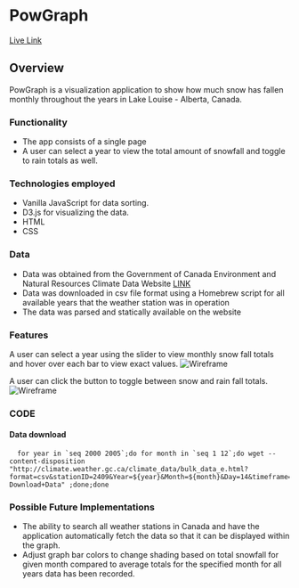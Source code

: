 # PowGraph

[Live Link](https://kopecmark.github.io/PowGraph/)

## Overview

PowGraph is a visualization application to show how much snow has fallen monthly throughout the years in Lake Louise - Alberta, Canada.

### Functionality

* The app consists of a single page
* A user can select a year to view the total amount of snowfall and toggle to rain totals as well.

### Technologies employed

* Vanilla JavaScript for data sorting.
* D3.js for visualizing the data.
* HTML
* CSS

### Data
* Data was obtained from the Government of Canada Environment and Natural Resources Climate Data Website [LINK](http://climate.weather.gc.ca/index_e.html)
* Data was downloaded in csv file format using a Homebrew script for all available years that the weather station was in operation
* The data was parsed and statically available on the website

### Features
A user can select a year using the slider to view monthly snow fall totals and hover over each bar to view exact values.
![Wireframe](./slider.gif)

A user can click the button to toggle between snow and rain fall totals.
![Wireframe](./button.gif)

### CODE
#### Data download
```
  for year in `seq 2000 2005`;do for month in `seq 1 12`;do wget --content-disposition "http://climate.weather.gc.ca/climate_data/bulk_data_e.html?format=csv&stationID=2409&Year=${year}&Month=${month}&Day=14&timeframe=3&submit= Download+Data" ;done;done
```

### Possible Future Implementations
* The ability to search all weather stations in Canada and have the application automatically fetch the data so that it can be displayed within the graph.
* Adjust graph bar colors to change shading based on total snowfall for given month compared to average totals for the specified month for all years data has been recorded.